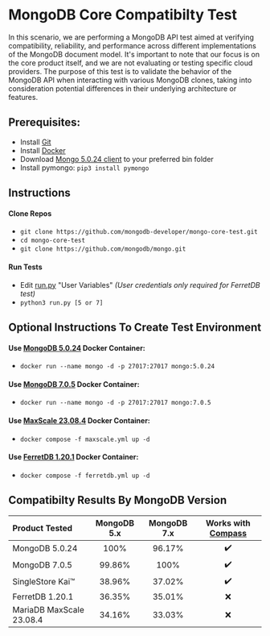 # MongoDB Core Compatibilty Test

In this scenario, we are performing a MongoDB API test aimed at verifying compatibility, reliability, and performance across different implementations of the MongoDB document model. It's important to note that our focus is on the core product itself, and we are not evaluating or testing specific cloud providers. The purpose of this test is to validate the behavior of the MongoDB API when interacting with various MongoDB clones, taking into consideration potential differences in their underlying architecture or features.

## Prerequisites:
* Install [Git](https://git-scm.com/downloads)
* Install [Docker](https://www.docker.com/products/docker-desktop/)
* Download [Mongo 5.0.24 client](https://www.mongodb.com/try/download/community) to your preferred bin folder
* Install pymongo: `pip3 install pymongo`

## Instructions

#### Clone Repos
* `git clone https://github.com/mongodb-developer/mongo-core-test.git`
* `cd mongo-core-test`
* `git clone https://github.com/mongodb/mongo.git`

#### Run Tests
* Edit [run.py](run.py) "User Variables" _(User credentials only required for FerretDB test)_
* `python3 run.py [5 or 7]`

## Optional Instructions To Create Test Environment
#### Use [MongoDB 5.0.24](https://www.mongodb.com/try/download/community) Docker Container:
  * `docker run --name mongo -d -p 27017:27017 mongo:5.0.24`

#### Use [MongoDB 7.0.5](https://www.mongodb.com/try/download/community) Docker Container:
  * `docker run --name mongo -d -p 27017:27017 mongo:7.0.5`

#### Use [MaxScale 23.08.4](https://mariadb.com/kb/en/mariadb-maxscale-2308-nosql-protocol-module/) Docker Container:
* `docker compose -f maxscale.yml up -d`

#### Use [FerretDB 1.20.1](https://www.ferretdb.com) Docker Container:
* `docker compose -f ferretdb.yml up -d`

## Compatibilty Results By MongoDB Version
| Product Tested | MongoDB 5.x | MongoDB 7.x | Works with [Compass](https://www.mongodb.com/products/tools/compass) |
| :------ | :--:| :--:| :--: |
| MongoDB 5.0.24 | 100% | 96.17% | :heavy_check_mark: |
| MongoDB 7.0.5 | 99.86% | 100% | :heavy_check_mark: |
| SingleStore Kai™ | 38.96% | 37.02% | :heavy_check_mark: |
| FerretDB 1.20.1 | 36.35% | 35.01% | :x: |
| MariaDB MaxScale 23.08.4 | 34.16% | 33.03% | :x: |